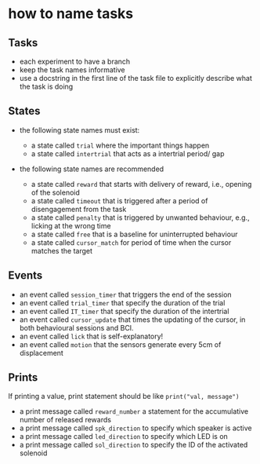 # how to name tasks

## Tasks

- each experiment to have a branch
- keep the task names informative
- use a docstring in the first line of the task file to explicitly describe what the task is doing

## States

- the following state names must exist:
  - a state called `trial` where the important things happen 
  - a state called `intertrial` that acts as a intertrial period/ gap

- the following state names are recommended
  - a state called `reward` that starts with delivery of reward, i.e., opening of the solenoid
  - a state called `timeout` that is triggered after a period of disengagement from the task
  - a state called `penalty` that is triggered by unwanted behaviour, e.g., licking at the wrong time
  - a state called `free` that is a baseline for uninterrupted behaviour
  - a state called `cursor_match` for period of time when the cursor matches the target
 
## Events

- an event called `session_timer` that triggers the end of the session
- an event called `trial_timer` that specify the duration of the trial
- an event called `IT_timer` that specify the duration of the intertrial
- an event called `cursor_update` that times the updating of the cursor, in both behavioural sessions and BCI.
- an event called `lick` that is self-explanatory!
- an event called `motion` that the sensors generate every 5cm of displacement

## Prints

If printing a value, print statement should be like `print("val, message")`

- a print message called `reward_number` a statement for the accumulative number of released rewards
- a print message called `spk_direction` to specify which speaker is active
- a print message called `led_direction` to specify which LED is on
- a print message called `sol_direction` to specify the ID of the activated solenoid

